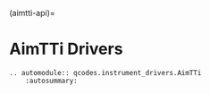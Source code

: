 (aimtti-api)=

# AimTTi Drivers

```{eval-rst}
.. automodule:: qcodes.instrument_drivers.AimTTi
    :autosummary:
```
